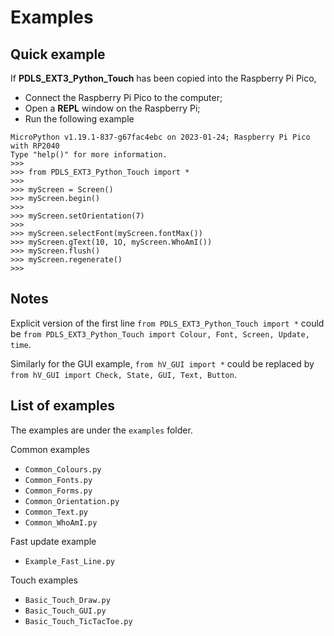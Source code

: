 # Examples

## Quick example

If **PDLS\_EXT3\_Python\_Touch** has been copied into the Raspberry Pi Pico, 

+ Connect the Raspberry Pi Pico to the computer;
+ Open a **REPL** window on the Raspberry Pi;
+ Run the following example

```
MicroPython v1.19.1-837-g67fac4ebc on 2023-01-24; Raspberry Pi Pico with RP2040
Type "help()" for more information.
>>> 
>>> from PDLS_EXT3_Python_Touch import *
>>> 
>>> myScreen = Screen()
>>> myScreen.begin()
>>>
>>> myScreen.setOrientation(7)
>>>
>>> myScreen.selectFont(myScreen.fontMax())
>>> myScreen.gText(10, 1O, myScreen.WhoAmI())
>>> myScreen.flush()
>>> myScreen.regenerate()
>>>
```

## Notes

Explicit version of the first line `from PDLS_EXT3_Python_Touch import *` could be `from PDLS_EXT3_Python_Touch import Colour, Font, Screen, Update, time`.

Similarly for the GUI example, `from hV_GUI import *` could be replaced by `from hV_GUI import Check, State, GUI, Text, Button`.

## List of examples

The examples are under the `examples` folder.

Common examples

+ `Common_Colours.py`
+ `Common_Fonts.py`
+ `Common_Forms.py`
+ `Common_Orientation.py`
+ `Common_Text.py`
+ `Common_WhoAmI.py`

Fast update example

+ `Example_Fast_Line.py`

Touch examples

+ `Basic_Touch_Draw.py`
+ `Basic_Touch_GUI.py`
+ `Basic_Touch_TicTacToe.py`
